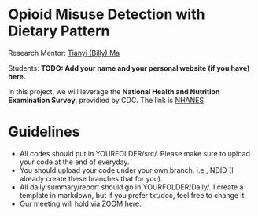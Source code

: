 Opioid Misuse Detection with Dietary Pattern
============




Research Mentor: [Tianyi (Billy) Ma](https://tianyi-billy-ma.github.io/)

Students:
**TODO: Add your name and your personal website (if you have) here.**


In this project, we will leverage the **National Health and Nutrition Examination Survey**, providied by CDC.
The link is [NHANES](https://wwwn.cdc.gov/nchs/nhanes/search/datapage.aspx?Component=Questionnaire&CycleBeginYear=2011).


Guidelines
=========
* All codes should put in YOURFOLDER/src/. Please make sure to upload your code at the end of everyday. 
* You should upload your code under your own branch, i.e., NDID (I already create these branches that for you). 
* All daily summary/report should go in YOURFOLDER/Daily/. I create a template in markdown, but if you prefer txt/doc, feel free to change it.
* Our meeting will hold via ZOOM [here](https://notredame.zoom.us/my/billyma3).
